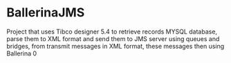 # BallerinaJMS
Project that uses Tibco designer 5.4 to retrieve records MYSQL database, parse them to XML format and send them to JMS server using queues and bridges, from transmit messages in XML format, these messages then using Ballerina 0 
